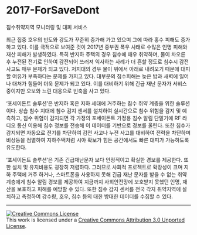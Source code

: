 # 2017-ForSaveDont

침수취약지역 모니터링 및 대피 서비스

최근 집중 호우의 빈도와 강도가 꾸준히 증가해 가고 있으며 그에 따라 홍수 피해도 증가하고 있다. 이를 극적으로 보여준 것이 2017년 중부권 폭우 사태로 수많은 인명 피해와 재산 피해가 발생하였다. 특히 반지하 주택의 경우 침수에 매우 취약하며, 물이 차오른 후 누전된 전기로 인하여 감전되어 쓰러져 익사하는 사례가 더 흔할 정도로 침수시 감전사고도 매우 문제가 되고 있다. 저지대의 경우 물이 위에서 아래로 내려오기 때문에 대피할 여유가 부족하다는 문제를 가지고 있다. 대부분의 침수피해는 늦은 밤과 새벽에 일어나 대처가 힘들어 더욱 문제가 되고 있다. 이를 대비하기 위해 긴급 재난 문자가 서비스 중이지만 오보와 느린 대응으로 빈축을 사고 있다.

 ‘포세이돈트 솔루션’은 반지하 혹은 지하 세대에 거주하는 침수 취약 계층을 위한 솔루션이다. 상습 침수 지대에 침수 감지 센서를 설치하여 실시간으로 침수 위험을 감지 및 예측하고, 침수 위험이 감지되면 각 가정의 포세이돈트 가정용 침수 알림 단말기에 RF 라디오 통신 이용해 침수 정보를 전송해 이 데이터를 기반으로 경보를 울린다. 또한 침수가 감지되면 자동으로 전기를 차단하여 감전 사고나 누전 사고를 대비하여 전력을 차단하며 비상등을 점멸하여 지하주택처럼 시야 확보가 힘든 공간에서도 빠른 대피가 가능하도록 유도한다.
 
 ‘포세이돈트 솔루션’은 기존 긴급재난문자 보다 안정적이고 확실한 경보를 제공한다. 또한 설치 및 유지비용도 굉장히 저렴하다. 그러므로 사회적 프로젝트로 확장성이 크며 지하 주택에 거주 하거나, 스마트폰을 사용하지 못해 긴급 재난 문자를 받을 수 없는 취약계층에게 침수 알림 경보를 제공하여 지금까지 사회안전망에 보호받지 못했던 인명, 재산을 보호하고 피해를 예방할 수 있다. 또한 침수 감지 센서를 전국 각지 취약지역에 설치하고 측정하여 강수량, 호우, 침수 등의 대한 방대한 데이터를 수집할 수 있다.


---

<a rel="license" href="http://creativecommons.org/licenses/by/3.0/"><img alt="Creative Commons License" style="border-width:0" src="https://i.creativecommons.org/l/by/3.0/88x31.png" /></a><br />This work is licensed under a <a rel="license" href="http://creativecommons.org/licenses/by/3.0/">Creative Commons Attribution 3.0 Unported License</a>.